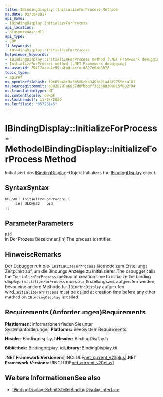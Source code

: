 ```yaml
---
title: IBindingDisplay::InitializeForProcess-Methode
ms.date: 03/30/2017
api_name:
- IBindingDisplay.InitializeForProcess
api_location:
- diasymreader.dll
api_type:
- COM
f1_keywords:
- IBindingDisplay::InitializeForProcess
helpviewer_keywords:
- IBindingDisplay::InitializeForProcess method [.NET Framework debugging]
- InitializeForProcess method [.NET Framework debugging]
ms.assetid: 59417acb-4e59-46ad-acfe-d827e6ab6078
topic_type:
- apiref
ms.openlocfilehash: f9e65b49c9a3b506cba3493d81a40f2759dca781
ms.sourcegitcommit: d8020797a6657d0fbbdff362b80300815f682f94
ms.translationtype: MT
ms.contentlocale: de-DE
ms.lasthandoff: 11/24/2020
ms.locfileid: "95725145"
---
```

# <a name="ibindingdisplayinitializeforprocess-method"></a><span data-ttu-id="ff6bd-102">IBindingDisplay::InitializeForProcess-Methode</span><span class="sxs-lookup"><span data-stu-id="ff6bd-102">IBindingDisplay::InitializeForProcess Method</span></span>

<span data-ttu-id="ff6bd-103">Initialisiert das [IBindingDisplay](ibindingdisplay-interface.md) -Objekt.</span><span class="sxs-lookup"><span data-stu-id="ff6bd-103">Initializes the [IBindingDisplay](ibindingdisplay-interface.md) object.</span></span>  
  
## <a name="syntax"></a><span data-ttu-id="ff6bd-104">Syntax</span><span class="sxs-lookup"><span data-stu-id="ff6bd-104">Syntax</span></span>  
  
```cpp  
HRESULT InitializeForProcess (  
    [in] ULONG32   pid  
);  
```  
  
## <a name="parameters"></a><span data-ttu-id="ff6bd-105">Parameter</span><span class="sxs-lookup"><span data-stu-id="ff6bd-105">Parameters</span></span>  

 `pid`  
 <span data-ttu-id="ff6bd-106">in Der Prozess Bezeichner.</span><span class="sxs-lookup"><span data-stu-id="ff6bd-106">[in] The process identifier.</span></span>  
  
## <a name="remarks"></a><span data-ttu-id="ff6bd-107">Hinweise</span><span class="sxs-lookup"><span data-stu-id="ff6bd-107">Remarks</span></span>  

 <span data-ttu-id="ff6bd-108">Der Debugger ruft die- `InitializeForProcess` Methode zum Erstellungs Zeitpunkt auf, um die Bindungs Anzeige zu initialisieren.</span><span class="sxs-lookup"><span data-stu-id="ff6bd-108">The debugger calls the `InitializeForProcess` method at creation time to initialize the binding display.</span></span> <span data-ttu-id="ff6bd-109">`InitializeForProcess` muss zur Erstellungszeit aufgerufen werden, bevor eine andere Methode für `IBindingDisplay` aufgerufen wird.</span><span class="sxs-lookup"><span data-stu-id="ff6bd-109">`InitializeForProcess` must be called at creation time before any other method on `IBindingDisplay` is called.</span></span>  
  
## <a name="requirements"></a><span data-ttu-id="ff6bd-110">Requirements (Anforderungen)</span><span class="sxs-lookup"><span data-stu-id="ff6bd-110">Requirements</span></span>  

 <span data-ttu-id="ff6bd-111">**Plattformen:** Informationen finden Sie unter [Systemanforderungen](../../get-started/system-requirements.md).</span><span class="sxs-lookup"><span data-stu-id="ff6bd-111">**Platforms:** See [System Requirements](../../get-started/system-requirements.md).</span></span>  
  
 <span data-ttu-id="ff6bd-112">**Header:** Bindingdisplay. h</span><span class="sxs-lookup"><span data-stu-id="ff6bd-112">**Header:** BindingDisplay.h</span></span>  
  
 <span data-ttu-id="ff6bd-113">**Bibliothek:** Bindingdisplay. idl</span><span class="sxs-lookup"><span data-stu-id="ff6bd-113">**Library:** BindingDisplay.idl</span></span>  
  
 <span data-ttu-id="ff6bd-114">**.NET Framework Versionen:**[!INCLUDE[net_current_v20plus](../../../../includes/net-current-v20plus-md.md)]</span><span class="sxs-lookup"><span data-stu-id="ff6bd-114">**.NET Framework Versions:** [!INCLUDE[net_current_v20plus](../../../../includes/net-current-v20plus-md.md)]</span></span>  
  
## <a name="see-also"></a><span data-ttu-id="ff6bd-115">Weitere Informationen</span><span class="sxs-lookup"><span data-stu-id="ff6bd-115">See also</span></span>

- [<span data-ttu-id="ff6bd-116">IBindingDisplay-Schnittstelle</span><span class="sxs-lookup"><span data-stu-id="ff6bd-116">IBindingDisplay Interface</span></span>](ibindingdisplay-interface.md)

